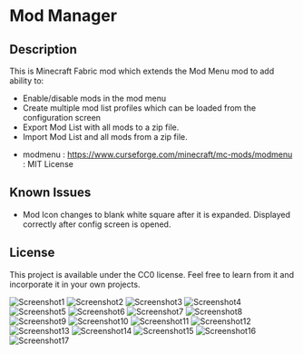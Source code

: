 # Mod Manager

## Description
This is Minecraft Fabric mod which extends the Mod Menu mod to add ability to:
- Enable/disable mods in the mod menu
- Create multiple mod list profiles which can be loaded from the configuration screen
- Export Mod List with all mods to a zip file.
- Import Mod List and all mods from a zip file.

* modmenu : https://www.curseforge.com/minecraft/mc-mods/modmenu : MIT License

## Known Issues
* Mod Icon changes to blank white square after it is expanded.  Displayed correctly after config screen is opened.

## License

This project is available under the CC0 license. Feel free to learn from it and incorporate it in your own projects.

![Screenshot1](https://github.com/goatgitter/modmanager/blob/trunk/src/main/resources/assets/modmanager/screenshot1.png?raw=true)
![Screenshot2](https://github.com/goatgitter/modmanager/blob/trunk/src/main/resources/assets/modmanager/screenshot2.png?raw=true)
![Screenshot3](https://github.com/goatgitter/modmanager/blob/trunk/src/main/resources/assets/modmanager/screenshot3.png?raw=true)
![Screenshot4](https://github.com/goatgitter/modmanager/blob/trunk/src/main/resources/assets/modmanager/screenshot4.png?raw=true)
![Screenshot5](https://github.com/goatgitter/modmanager/blob/trunk/src/main/resources/assets/modmanager/screenshot5.png?raw=true)
![Screenshot6](https://github.com/goatgitter/modmanager/blob/trunk/src/main/resources/assets/modmanager/screenshot6.png?raw=true)
![Screenshot7](https://github.com/goatgitter/modmanager/blob/trunk/src/main/resources/assets/modmanager/screenshot7.png?raw=true)
![Screenshot8](https://github.com/goatgitter/modmanager/blob/trunk/src/main/resources/assets/modmanager/screenshot8.png?raw=true)
![Screenshot9](https://github.com/goatgitter/modmanager/blob/trunk/src/main/resources/assets/modmanager/screenshot9.png?raw=true)
![Screenshot10](https://github.com/goatgitter/modmanager/blob/trunk/src/main/resources/assets/modmanager/screenshot10.png?raw=true)
![Screenshot11](https://github.com/goatgitter/modmanager/blob/trunk/src/main/resources/assets/modmanager/screenshot11.png?raw=true)
![Screenshot12](https://github.com/goatgitter/modmanager/blob/trunk/src/main/resources/assets/modmanager/screenshot12.png?raw=true)
![Screenshot13](https://github.com/goatgitter/modmanager/blob/trunk/src/main/resources/assets/modmanager/screenshot13.png?raw=true)
![Screenshot14](https://github.com/goatgitter/modmanager/blob/trunk/src/main/resources/assets/modmanager/screenshot14.png?raw=true)
![Screenshot15](https://github.com/goatgitter/modmanager/blob/trunk/src/main/resources/assets/modmanager/screenshot15.png?raw=true)
![Screenshot16](https://github.com/goatgitter/modmanager/blob/trunk/src/main/resources/assets/modmanager/screenshot16.png?raw=true)
![Screenshot17](https://github.com/goatgitter/modmanager/blob/trunk/src/main/resources/assets/modmanager/screenshot17.png?raw=true)